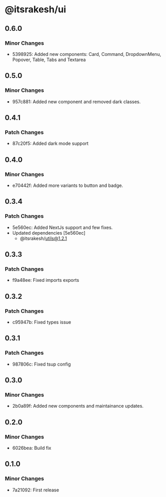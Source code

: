 # @itsrakesh/ui

## 0.6.0

### Minor Changes

- 5398925: Added new components: Card, Command, DropdownMenu, Popover, Table, Tabs and Textarea

## 0.5.0

### Minor Changes

- 957c881: Added new component and removed dark classes.

## 0.4.1

### Patch Changes

- 87c20f5: Added dark mode support

## 0.4.0

### Minor Changes

- e70442f: Added more variants to button and badge.

## 0.3.4

### Patch Changes

- 5e560ec: Added NextJs support and few fixes.
- Updated dependencies [5e560ec]
  - @itsrakesh/utils@1.2.1

## 0.3.3

### Patch Changes

- f9a48ee: Fixed imports exports

## 0.3.2

### Patch Changes

- c95947b: Fixed types issue

## 0.3.1

### Patch Changes

- 987806c: Fixed tsup config

## 0.3.0

### Minor Changes

- 2b0a89f: Added new components and maintainance updates.

## 0.2.0

### Minor Changes

- 6026bea: Build fix

## 0.1.0

### Minor Changes

- 7a21092: First release
